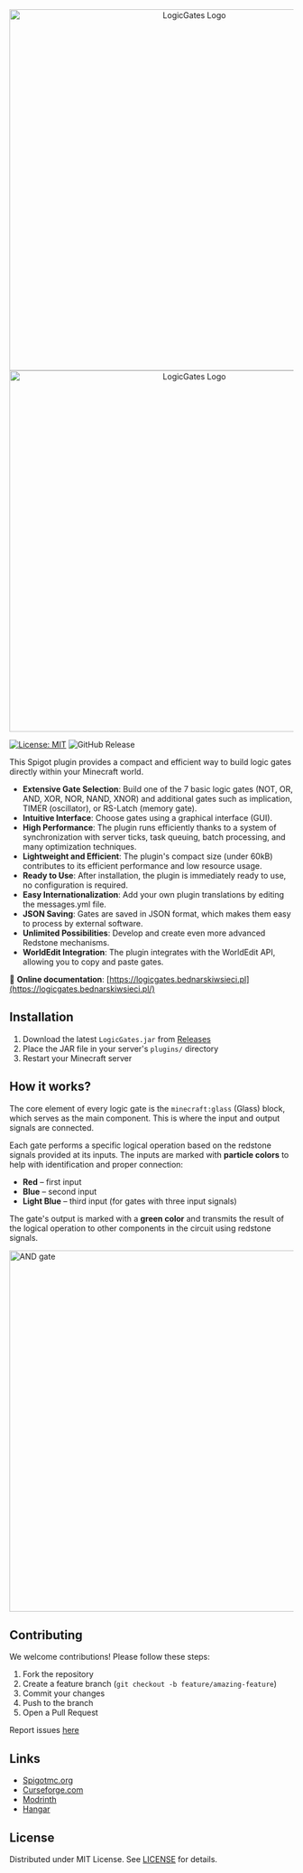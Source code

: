 <div align="center">
  <img src="https://raw.githubusercontent.com/piotrmaciejbednarski/piotrmaciejbednarski/refs/heads/main/header_dark.png#gh-dark-mode-only" width="640" alt="LogicGates Logo"/>
  <img src="https://raw.githubusercontent.com/piotrmaciejbednarski/piotrmaciejbednarski/refs/heads/main/header.png#gh-light-mode-only" width="640" alt="LogicGates Logo"/>
</div>

[![License: MIT](https://img.shields.io/badge/License-MIT-yellow.svg)](https://opensource.org/licenses/MIT)
![GitHub Release](https://img.shields.io/github/v/release/piotrmaciejbednarski/LogicGates)

This Spigot plugin provides a compact and efficient way to build logic gates directly within your Minecraft world.

- **Extensive Gate Selection**: Build one of the 7 basic logic gates (NOT, OR, AND, XOR, NOR, NAND, XNOR) and additional gates such as implication, TIMER (oscillator), or RS-Latch (memory gate).
- **Intuitive Interface**: Choose gates using a graphical interface (GUI).
- **High Performance**: The plugin runs efficiently thanks to a system of synchronization with server ticks, task queuing, batch processing, and many optimization techniques.
- **Lightweight and Efficient**: The plugin's compact size (under 60kB) contributes to its efficient performance and low resource usage.
- **Ready to Use**: After installation, the plugin is immediately ready to use, no configuration is required.
- **Easy Internationalization**: Add your own plugin translations by editing the messages.yml file.
- **JSON Saving**: Gates are saved in JSON format, which makes them easy to process by external software.
- **Unlimited Possibilities**: Develop and create even more advanced Redstone mechanisms.
- **WorldEdit Integration**: The plugin integrates with the WorldEdit API, allowing you to copy and paste gates.

🔗 **Online documentation**: [https://logicgates.bednarskiwsieci.pl](https://logicgates.bednarskiwsieci.pl/)

## Installation

1. Download the latest `LogicGates.jar` from [Releases](https://github.com/piotrmaciejbednarski/logicgates/releases)
2. Place the JAR file in your server's `plugins/` directory
3. Restart your Minecraft server

## How it works?

The core element of every logic gate is the `minecraft:glass` (Glass) block, which serves as the main component. This is where the input and output signals are connected.

Each gate performs a specific logical operation based on the redstone signals provided at its inputs. The inputs are marked with **particle colors** to help with identification and proper connection:

- **Red** – first input
- **Blue** – second input
- **Light Blue** – third input (for gates with three input signals)

The gate's output is marked with a **green color** and transmits the result of the logical operation to other components in the circuit using redstone signals.

<img src="https://logicgates.bednarskiwsieci.pl/_next/image?url=%2F_next%2Fstatic%2Fmedia%2Fandgate.4c0dfe77.png&w=640&q=75" width="640" alt="AND gate"/>

## Contributing

We welcome contributions! Please follow these steps:
1. Fork the repository
2. Create a feature branch (`git checkout -b feature/amazing-feature`)
3. Commit your changes
4. Push to the branch
5. Open a Pull Request

Report issues [here](https://github.com/piotrmaciejbednarski/logicgates/issues)

## Links

- [Spigotmc.org](https://www.spigotmc.org/resources/logicgates-1-16-1-21-redstone-logic-gates-in-one-block.122253/)
- [Curseforge.com](https://legacy.curseforge.com/minecraft/bukkit-plugins/logicgates)
- [Modrinth](https://modrinth.com/plugin/logicgates)
- [Hangar](https://hangar.papermc.io/piotrmaciejbednarski/LogicGates)

## License

Distributed under MIT License. See [LICENSE](https://mit-license.org/) for details.
